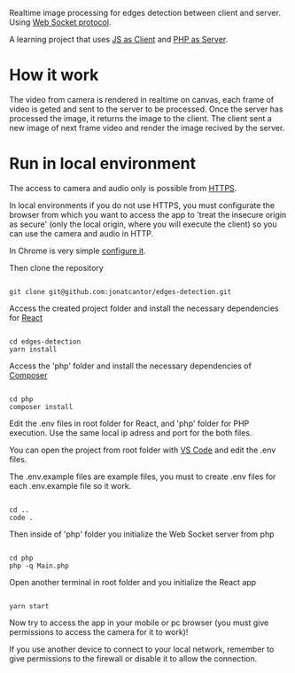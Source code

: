 Realtime image processing for edges detection between client and server.
Using [Web Socket protocol](https://en.wikipedia.org/wiki/WebSocket).

A learning project that uses [JS as Client](https://developer.mozilla.org/en-US/docs/Web/JavaScript) and [PHP as Server](https://www.php.net/manual/en).

# How it work
The video from camera is rendered in realtime on canvas, each frame of video is geted and sent to the server to be processed.
Once the server has processed the image, it returns the image to the client.
The client sent a new image of next frame video and render the image recived by the server.

# Run in local environment
The access to camera and audio only is possible from [HTTPS](https://en.wikipedia.org/wiki/HTTPS).

In local environments if you do not use HTTPS, you must configurate the browser from which you want to access the app to 'treat the insecure origin as secure' (only the local origin, where you will execute the client) so you can use the camera and audio in HTTP.

In Chrome is very simple [configure it](https://stackoverflow.com/questions/40696280/unsafely-treat-insecure-origin-as-secure-flag-is-not-working-on-chrome).

Then clone the repository
```

git clone git@github.com:jonatcantor/edges-detection.git

```

Access the created project folder and install the necessary dependencies for [React](https://reactjs.org)
```

cd edges-detection
yarn install

```

Access the 'php' folder and install the necessary dependencies of [Composer](https://getcomposer.org)
```

cd php
composer install

```

Edit the .env files in root folder for React, and 'php' folder for PHP execution. Use the same local ip adress and port for the both files.

You can open the project from root folder with [VS Code](https://code.visualstudio.com) and edit the .env files.

The .env.example files are example files, you must to create .env files for each .env.example file so it work.
```

cd ..
code .

```

Then inside of 'php' folder you initialize the Web Socket server from php
```

cd php
php -q Main.php

```

Open another terminal in root folder and you initialize the React app
```

yarn start

```

Now try to access the app in your mobile or pc browser (you must give permissions to access the camera for it to work)!

If you use another device to connect to your local network, remember to give permissions to the firewall or disable it to allow the connection.
